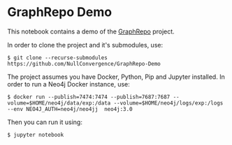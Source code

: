 # GraphRepo Demo
This notebook contains a demo of the [GraphRepo](https://github.com/NullConvergence/GraphRepo) project.

In order to clone the project and it's submodules, use:

```
$ git clone --recurse-submodules https://github.com/NullConvergence/GraphRepo-Demo
```

The project assumes you have Docker, Python, Pip and Jupyter installed. In order to run a Neo4j Docker instance, use:

```
$ docker run --publish=7474:7474 --publish=7687:7687 --volume=$HOME/neo4j/data/exp:/data --volume=$HOME/neo4j/logs/exp:/logs --env NEO4J_AUTH=neo4j/neo4jj  neo4j:3.0
```

Then you can run it using:

```
$ jupyter notebook
```
